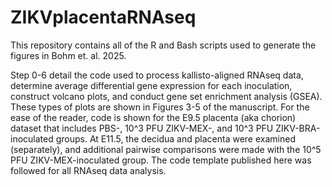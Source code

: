 # ZIKVplacentaRNAseq
This repository contains all of the R and Bash scripts used to generate the figures in Bohm et. al. 2025.

Step 0-6 detail the code used to process kallisto-aligned RNAseq data, determine average differential gene expression for each inoculation, construct volcano plots, and conduct gene set enrichment analysis (GSEA). These types of plots are shown in Figures 3-5 of the manuscript. For the ease of the reader, code is shown for the E9.5 placenta (aka chorion) dataset that includes PBS-, 10^3 PFU ZIKV-MEX-, and 10^3 PFU ZIKV-BRA-inoculated groups. At E11.5, the decidua and placenta were examined (separately), and additional pairwise comparisons were made with the 10^5 PFU ZIKV-MEX-inoculated group. The code template published here was followed for all RNAseq data analysis. 

